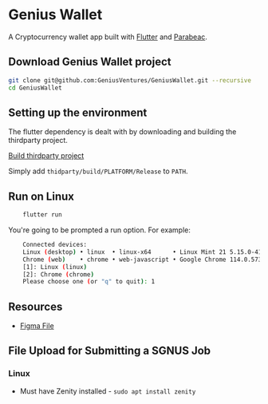 # Genius Wallet

A Cryptocurrency wallet app built with [Flutter](https://flutter.dev/) and [Parabeac](https://parabeac.com/).

## Download Genius Wallet project

```bash
git clone git@github.com:GeniusVentures/GeniusWallet.git --recursive 
cd GeniusWallet
```

## Setting up the environment

The flutter dependency is dealt with by downloading and building the thirdparty project.
 
[Build thirdparty project](../../../thirdparty/blob/master/README.md)

Simply add `thidparty/build/PLATFORM/Release` to `PATH`. 

## Run on Linux

```bash
    flutter run
```
You're going to be prompted a run option. For example:

```bash
    Connected devices:
    Linux (desktop) • linux  • linux-x64      • Linux Mint 21 5.15.0-41-generic
    Chrome (web)    • chrome • web-javascript • Google Chrome 114.0.5735.198
    [1]: Linux (linux)
    [2]: Chrome (chrome)
    Please choose one (or "q" to quit): 1
```

## Resources
* [Figma File](https://www.figma.com/file/YFBxDHU58kCfKP5TiHXWsz/GNUS-Build?node-id=81%3A1121) 


## File Upload for Submitting a SGNUS Job
### Linux
- Must have Zenity installed - `sudo apt install zenity`